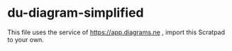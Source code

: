 # du-diagram-simplified

This file uses the service of https://app.diagrams.ne , import this Scratpad to your own.
